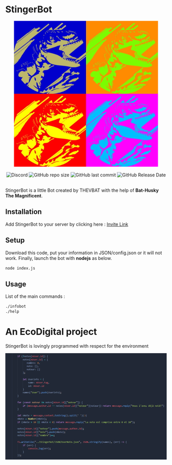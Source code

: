 # StingerBot

<p align="center">
  <img src="./Img/StingerBotus.jpg">
</p>

<div align="center">
  <img alt="Discord" src="https://img.shields.io/discord/845773392002678794?color=697EC6&label=Discord&logo=Discord">
  <img alt="GitHub repo size" src="https://img.shields.io/github/repo-size/THEVBAT/StingerBot?label=Code%20size">
  <img alt="GitHub last commit" src="https://img.shields.io/github/last-commit/THEVBAT/StingerBot?color=cyan&label=Last%20Commit&logo=Visual%20Studio%20Code&logoColor=blue">
  <img alt="GitHub Release Date" src="https://img.shields.io/github/release-date/THEVBAT/StingerBot?color=2AA198&label=Last%20Release&logo=JavaScript">
</div>
<br>

StingerBot is a little Bot created by THEVBAT with the help of **Bat-Husky The Magnificent**.

## Installation

Add StingerBot to your server by clicking here : [Invite Link](https://discord.com/oauth2/authorize?client_id=835577703884521523&scope=bot&permissions=8)

## Setup

Download this code, put your information in JSON/config.json or it will not work. Finally, launch the bot with **nodejs** as below.

```bash
node index.js
```

## Usage

List of the main commands :

```
./infobot
./help
```

# An EcoDigital project

StingerBot is lovingly programmed with respect for the environment

![](./Img/StingerCode.png)
